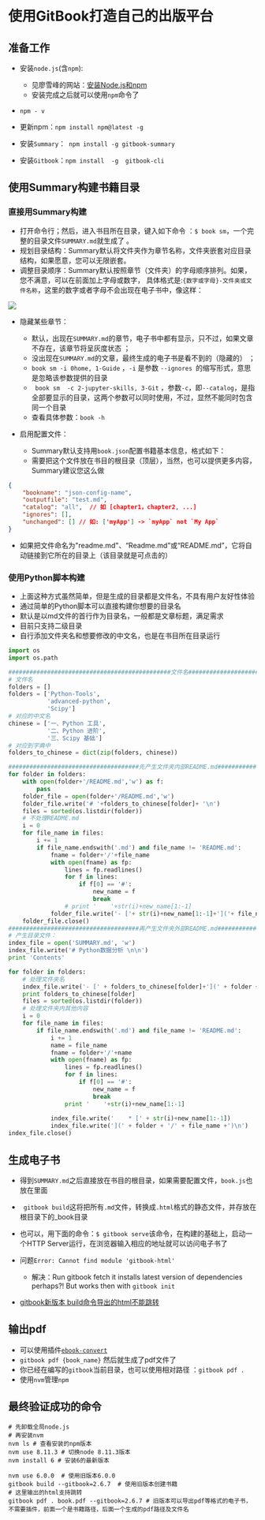 # 使用GitBook打造自己的出版平台

## 准备工作

* 安装`node.js`(含`npm`):
  * 见廖雪峰的网站：[安装Node.js和npm](https://www.liaoxuefeng.com/wiki/001434446689867b27157e896e74d51a89c25cc8b43bdb3000/00143450141843488beddae2a1044cab5acb5125baf0882000)
  * 安装完成之后就可以使用`npm`命令了



* `npm - v`

* 更新npm：`npm install npm@latest -g`
* 安装`Summary`：` npm install -g gitbook-summary`
* 安装`Gitbook`：`npm install  -g  gitbook-cli`



## 使用Summary构建书籍目录

### 直接用Summary构建

* 打开命令行；然后，进入书目所在目录，键入如下命令 ：`$ book sm`，一个完整的目录文件`SUMMARY.md`就生成了 。
* 规划目录结构：Summary默认将文件夹作为章节名称，文件夹嵌套对应目录结构，如果愿意，您可以无限嵌套。
* 调整目录顺序：Summary默认按照章节（文件夹）的字母顺序排列。如果，您不满意，可以在前面加上字母或数字， 具体格式是:`{数字或字母}-文件夹或文件名称`，这里的数字或者字母不会出现在电子书中，像这样：

![](https://raw.githubusercontent.com/ds19991999/githubimg/master/picgo/20180725144104.png)



* 隐藏某些章节：
  * 默认，出现在`SUMMARY.md`的章节，电子书中都有显示，只不过，如果文章不存在，该章节将呈灰度状态 ；
  * 没出现在`SUMMARY.md`的文章，最终生成的电子书是看不到的（隐藏的） ；
  * `book sm -i 0home, 1-Guide`  ，`-i` 是参数 `--ignores `的缩写形式，意思是忽略该参数提供的目录 
  * ` book sm  -c 2-jupyter-skills, 3-Git` ，参数`-c`，即`--catalog`，是指全部要显示的目录，这两个参数可以同时使用，不过，显然不能同时包含同一个目录 
  * 查看具体参数：`book -h`



* 启用配置文件：
  * Summary默认支持用`book.json`配置书籍基本信息，格式如下： 
  * 需要把这个文件放在书目的根目录（顶层），当然，也可以提供更多内容，Summary建议您这么做 

```json
{
    "bookname": "json-config-name",
    "outputfile": "test.md",
    "catalog": "all",  // 如 [chapter1，chapter2, ...]
    "ignores": [],
    "unchanged": [] // 如: ['myApp'] -> `myApp` not `My App`
}
```

* 如果把文件命名为"readme.md"、“Readme.md”或“README.md”，它将自动链接到它所在的目录上（该目录就是可点击的） 



### 使用Python脚本构建

* 上面这种方式虽然简单，但是生成的目录都是文件名，不具有用户友好性体验
* 通过简单的Python脚本可以直接构建你想要的目录名
* 默认是以md文件的首行作为目录名，一般都是文章标题，满足需求
* 目前只支持二级目录
* 自行添加文件夹名和想要修改的中文名，也是在书目所在目录运行

```python
import os
import os.path

##############################################文件名##########################
# 文件名
folders = []
folders = ['Python-Tools', 
           'advanced-python',
           'Scipy']
# 对应的中文名
chinese = ['一、Python 工具', 
           '二、Python 进阶',
           '三、Scipy 基础']
# 对应到字典中
folders_to_chinese = dict(zip(folders, chinese))

#####################################先产生文件夹内部README.md################
for folder in folders:
    with open(folder+'/README.md','w') as f:
        pass
    folder_file = open(folder+'/README.md','w')
    folder_file.write('# '+folders_to_chinese[folder]+ '\n')
    files = sorted(os.listdir(folder)) 
    # 不处理README.md
    i = 0
    for file_name in files:
        i += 1
        if file_name.endswith('.md') and file_name != 'README.md':          
            fname = folder+'/'+file_name
            with open(fname) as fp:
                lines = fp.readlines()
                for f in lines:
                    if f[0] == '#':
                        new_name = f
                        break   
                # print '    '+str(i)+new_name[1:-1]
            folder_file.write('- ['+ str(i)+new_name[1:-1]+']('+ file_name +')\n')    
    folder_file.close()
#####################################再产生文件夹外部README.md#######################
# 产生目录文件：
index_file = open('SUMMARY.md', 'w')
index_file.write('# Python数据分析 \n\n')
print 'Contents'

for folder in folders:
    # 处理文件夹名
    index_file.write('- [' + folders_to_chinese[folder]+'](' + folder + '/' + 'README.md' +')\n')
    print folders_to_chinese[folder]
    files = sorted(os.listdir(folder))    
    # 处理文件夹内其他内容
    i = 0
    for file_name in files:       
        if file_name.endswith('.md') and file_name != 'README.md':
            i += 1
            name = file_name            
            fname = folder+'/'+name
            with open(fname) as fp:
                lines = fp.readlines()
                for f in lines:
                    if f[0] == '#':
                        new_name = f
                        break   
                print '    '+str(i)+new_name[1:-1]  
                
            index_file.write('    * [' + str(i)+new_name[1:-1])
            index_file.write('](' + folder + '/' + file_name +')\n')
index_file.close()
```

## 生成电子书

* 得到`SUMMARY.md`之后直接放在书目的根目录，如果需要配置文件，`book.js`也放在里面
* ` gitbook build`这将把所有`.md`文件，转换成`.html`格式的静态文件，并存放在根目录下的_book目录 
* 也可以，用下面的命令：`$ gitbook serve`该命令，在构建的基础上，启动一个HTTP Server运行，在浏览器输入相应的地址就可以访问电子书了
* 问题`Error: Cannot find module 'gitbook-html' `
  * 解决：Run gitbook fetch it installs latest version of dependencies perhaps?! But works then with `gitbook init` 



* [gitbook新版本 build命令导出的html不能跳转](https://blog.csdn.net/hello2013zzy/article/details/79987246)
  

## 输出pdf

* 可以使用插件[`ebook-convert`](https://calibre-ebook.com/download)
* `gitbook pdf {book_name}` 然后就生成了pdf文件了
* 你已经在编写的`gitbook`当前目录，也可以使用相对路径 ：`gitbook pdf .`
* 使用`nvm`管理`npm`



## 最终验证成功的命令

```
# 先卸载全局node.js
# 再安装nvm
nvm ls # 查看安装的npm版本
nvm use 8.11.3 # 切换node 8.11.3版本
nvm install 6 # 安装6的最新版本

nvm use 6.0.0  # 使用旧版本6.0.0
gitbook build --gitbook=2.6.7  # 使用旧版本创建书籍
# 这里输出的html支持跳转
gitbook pdf . book.pdf --gitbook=2.6.7 # 旧版本可以导出pdf等格式的电子书，不需要插件，前面一个是书籍路径，后面一个生成的pdf路径及文件名
```

